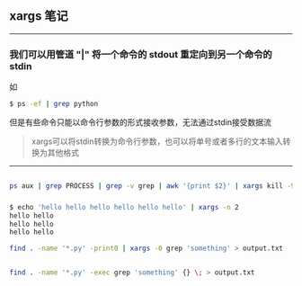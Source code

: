 ## xargs 笔记
***

### 我们可以用管道 "|" 将一个命令的 stdout 重定向到另一个命令的 stdin
如
```bash
$ ps -ef | grep python
```
但是有些命令只能以命令行参数的形式接收参数，无法通过stdin接受数据流
> xargs可以将stdin转换为命令行参数，也可以将单号或者多行的文本输入转换为其他格式

---
```bash

ps aux | grep PROCESS | grep -v grep | awk '{print $2}' | xargs kill -9

```

### 

```bash
$ echo 'hello hello hello hello hello hello' | xargs -n 2
hello hello
hello hello
hello hello

```

```bash
find . -name '*.py' -print0 | xargs -0 grep 'something' > output.txt


find . -name '*.py' -exec grep 'something' {} \; > output.txt
```